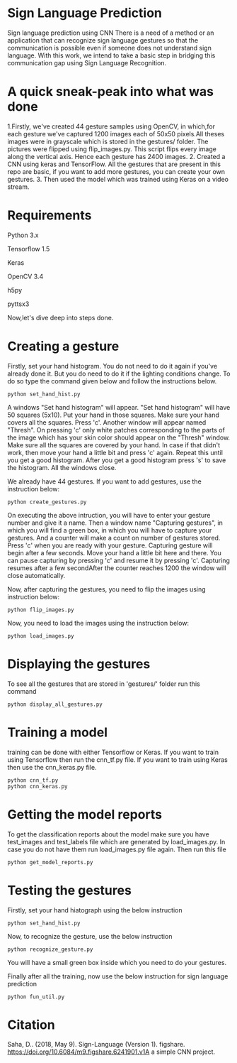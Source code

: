 # Sign Language Prediction
Sign language prediction using CNN
There is a need of a method or an application that can recognize sign language gestures so that the communication is possible even if someone does not understand sign language. With this work, we intend to take a basic step in bridging this communication gap using Sign Language Recognition.

# A quick sneak-peak into what was done
1.Firstly, we've created 44 gesture samples using OpenCV, in which,for each gesture we've captured 1200 images each of 50x50 pixels.All theses images were in grayscale which is stored in the gestures/ folder. The pictures were flipped using flip_images.py. This script flips every image along the vertical axis. Hence each gesture has 2400 images.
2. Created a CNN using keras and TensorFlow. All the gestures that are present in this repo are basic, if you want to add more gestures, you can create your own gestures.
3. Then used the model which was trained using Keras on a video stream.

# Requirements
Python 3.x

Tensorflow 1.5

Keras

OpenCV 3.4

h5py

pyttsx3

Now,let's dive deep into steps done. 

# Creating a gesture
Firstly, set your hand histogram. You do not need to do it again if you've already done it. But you do need to do it if the lighting conditions change. To do so type the command given below and follow the instructions below.

```
python set_hand_hist.py
```
A windows "Set hand histogram" will appear.
"Set hand histogram" will have 50 squares (5x10).
Put your hand in those squares. Make sure your hand covers all the squares.
Press 'c'. Another window will appear named "Thresh".
On pressing 'c' only white patches corresponding to the parts of the image which has your skin color should appear on the "Thresh" window.
Make sure all the squares are covered by your hand.
In case if that didn't work, then move your hand a little bit and press 'c' again. Repeat this until you get a good histogram.
After you get a good histogram press 's' to save the histogram. All the windows close.

We already have 44 gestures. If you want to add gestures, use the instruction below:
```
python create_gestures.py
```
On executing the above intruction, you will have to enter your gesture number and give it a name. Then a window name "Capturing gestures", in which you will find a green box, in which you will have to capture your gestures. And a counter will make a count on number of gestures stored. Press 'c' when you are ready with your gesture. Capturing gesture will begin after a few seconds. Move your hand a little bit here and there. You can pause capturing by pressing 'c' and resume it by pressing 'c'. Capturing resumes after a few secondAfter the counter reaches 1200 the window will close automatically. 

Now, after capturing the gestures, you need to flip the images using instruction below:
```
python flip_images.py
```

Now, you need to load the images using the instruction below:
```
python load_images.py
```

# Displaying the gestures
To see all the gestures that are stored in 'gestures/' folder run this command
```
python display_all_gestures.py
```

# Training a model
training can be done with either Tensorflow or Keras. If you want to train using Tensorflow then run the cnn_tf.py file. If you want to train using Keras then use the cnn_keras.py file.
```
python cnn_tf.py
python cnn_keras.py
```
# Getting the model reports
To get the classification reports about the model make sure you have test_images and test_labels file which are generated by load_images.py. In case you do not have them run load_images.py file again. Then run this file
```
python get_model_reports.py
```
# Testing the gestures
Firstly, set your hand hiatograph using the below instruction
```
python set_hand_hist.py
```
Now, to recognize the gesture, use the below instruction
```
python recognize_gesture.py
```
You will have a small green box inside which you need to do your gestures.

Finally after all the training, now use the below instruction for sign language prediction
```
python fun_util.py
```

# Citation
Saha, D.. (2018, May 9). Sign-Language (Version 1). figshare. https://doi.org/10.6084/m9.figshare.6241901.v1A a simple CNN project.

